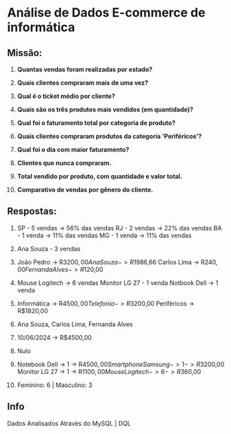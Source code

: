﻿# Análise de Dados E-commerce de informática
## Missão:
1.  **Quantas vendas foram realizadas por estado?**
    
2.  **Quais clientes compraram mais de uma vez?**
    
3.   **Qual é o ticket médio por cliente?**
    
4.   **Quais são os três produtos mais vendidos (em quantidade)?**
    
5.   **Qual foi o faturamento total por categoria de produto?**
    
6.   **Quais clientes compraram produtos da categoria 'Periféricos'?**
    
7.   **Qual foi o dia com maior faturamento?**
    
8.   **Clientes que nunca compraram.**
    
9.   **Total vendido por produto, com quantidade e valor total.**
    
10.   **Comparativo de vendas por gênero do cliente.**

## Respostas:
1. SP - 5 vendas -> 56% das vendas
RJ - 2 vendas -> 22% das vendas
BA - 1 venda -> 11% das vendas
MG - 1 venda -> 11% das vendas

2. Ana Souza - 3 vendas
3. João Pedro -> R$3200,00
Ana Souza -> R$1986,66
Carlos Lima -> R$240,00
Fernanda Alves -> R$120,00

4. Mouse Logitech -> 6 vendas
Monitor LG 27 - 1 venda
Notbook Dell -> 1 venda

5. Informática -> R$4500,00
Telefonia -> R$3200,00
Periféricos -> R$1820,00

6. Ana Souza, Carlos Lima, Fernanda Alves
7. 10/06/2024 -> R$4500,00
8. Nulo
9. Notebook Dell -> 1 -> R$4500,00
Smartphone Samsung -> 1 -> R$3200,00
Monitor LG 27 -> 1 -> R$1100,00
Mouse Logitech -> 6 -> R$360,00

10. Feminino: 6 | Masculino: 3

## Info
Dados Analisados Através do MySQL | DQL
